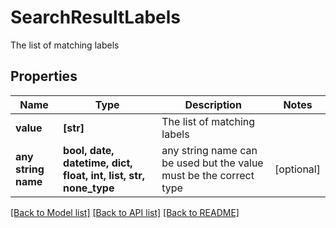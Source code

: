 # SearchResultLabels

The list of matching labels

## Properties
Name | Type | Description | Notes
------------ | ------------- | ------------- | -------------
**value** | **[str]** | The list of matching labels | 
**any string name** | **bool, date, datetime, dict, float, int, list, str, none_type** | any string name can be used but the value must be the correct type | [optional]

[[Back to Model list]](../README.md#documentation-for-models) [[Back to API list]](../README.md#documentation-for-api-endpoints) [[Back to README]](../README.md)


